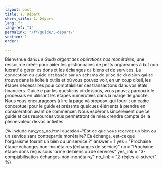 ```yaml
---
layout: post
title: 1. Départ
short_title: 1. Départ
lang: fr
lang-ref: "1"
permalink: "/fr/guide/1-départ/"
section: 1
order: 

---
```

Bienvenue dans _Le Guide argent des opérations non monétaires_, une ressource créée pour aider les gestionnaires de petits organismes à but non lucratif à gérer les dons et les échanges de biens et de services. La conception du guide est basée sur un schéma de prise de décision qui se trouve dans la boîte à outils et où vous pouvez voir, en un coup d’œil, les étapes nécessaires pour comptabiliser ces transactions dans vos états financiers. Guidé.e par les questions ci-dessous, vous pouvez parcourir le processus en utilisant les étapes numérotées dans la marge de gauche. Nous vous encourageons à lire la page «à propos», qui fournit un cadre conceptuel pour le guide et présente quelques éléments à prendre en considération avant de commencer. Nous espérons sincèrement que ce guide et ces ressources vous permettront de mieux rendre compte de la pleine valeur de vos activités.

{% include nav_yes_no.html question="Est-ce que vous recevez un bien ou un service sans contrepartie monétaire?
En échange, est-ce que l'organisme fournit un bien ou un service ?" answer = 1
yes = "Prochaine étape: échanges non-monétaires (échanges de service)"
no = "Prochaine étape: dons reçus sous forme de biens ou de services"
yes_link = "3-comptabilisation-échanges-non-monétaire/"
no_link = "2-règles-à-suivre/"
%}